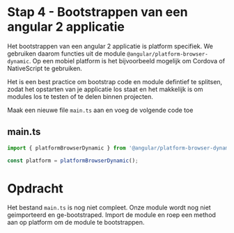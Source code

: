 # Stap 4 - Bootstrappen van een angular 2 applicatie
Het bootstrappen van een angular 2 applicatie is platform specifiek. We gebruiken daarom functies uit de 
module `@angular/platform-browser-dynamic`. Op een mobiel platform is het bijvoorbeeld mogelijk om Cordova of NativeScript
te gebruiken. 

Het is een best practice om bootstrap code en module defintief te splitsen, zodat het opstarten van je applicatie
los staat en het makkelijk is om modules los te testen of te delen binnen projecten.

Maak een nieuwe file `main.ts` aan en voeg de volgende code toe

## main.ts

```javascript
import { platformBrowserDynamic } from '@angular/platform-browser-dynamic';

const platform = platformBrowserDynamic();
```

# Opdracht

Het bestand `main.ts` is nog niet compleet. Onze module wordt nog niet geimporteerd en ge-bootstraped.
Import de module en roep een method aan op platform om de module te bootstrappen.